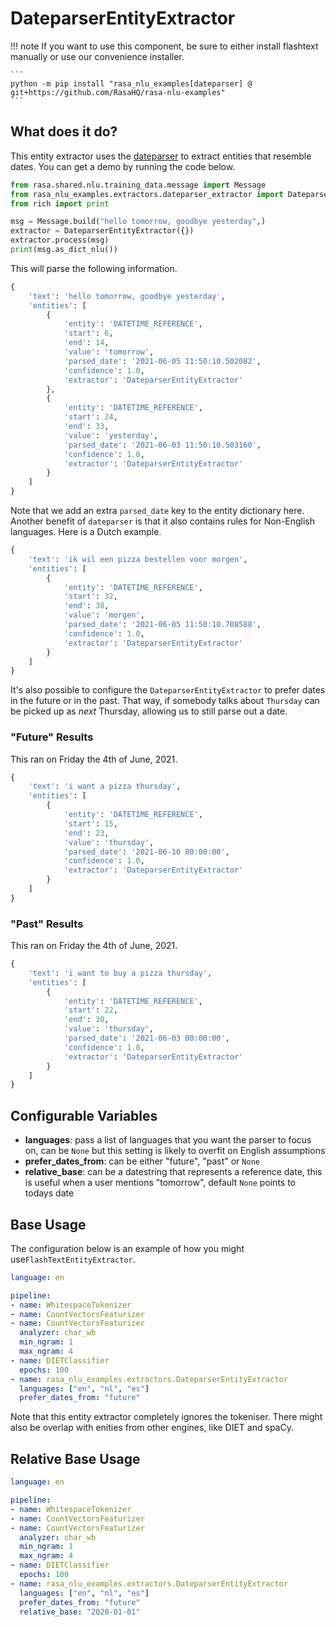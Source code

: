 # DateparserEntityExtractor

!!! note
    If you want to use this component, be sure to either install flashtext manually
    or use our convenience installer.

    ```
    python -m pip install "rasa_nlu_examples[dateparser] @ git+https://github.com/RasaHQ/rasa-nlu-examples"
    ```

## What does it do?

This entity extractor uses the [dateparser](https://dateparser.readthedocs.io/en/latest/) to extract
entities that resemble dates. You can get a demo by running the code below.

```python
from rasa.shared.nlu.training_data.message import Message
from rasa_nlu_examples.extractors.dateparser_extractor import DateparserEntityExtractor
from rich import print

msg = Message.build("hello tomorrow, goodbye yesterday",)
extractor = DateparserEntityExtractor({})
extractor.process(msg)
print(msg.as_dict_nlu())
```

This will parse the following information.

```python
{
    'text': 'hello tomorrow, goodbye yesterday',
    'entities': [
        {
            'entity': 'DATETIME_REFERENCE',
            'start': 6,
            'end': 14,
            'value': 'tomorrow',
            'parsed_date': '2021-06-05 11:50:10.502082',
            'confidence': 1.0,
            'extractor': 'DateparserEntityExtractor'
        },
        {
            'entity': 'DATETIME_REFERENCE',
            'start': 24,
            'end': 33,
            'value': 'yesterday',
            'parsed_date': '2021-06-03 11:50:10.503160',
            'confidence': 1.0,
            'extractor': 'DateparserEntityExtractor'
        }
    ]
}
```

Note that we add an extra `parsed_date` key to the entity dictionary here. Another
benefit of `dateparser` is that it also contains rules for Non-English languages. Here
is a Dutch example.

```python
{
    'text': 'ik wil een pizza bestellen voor morgen',
    'entities': [
        {
            'entity': 'DATETIME_REFERENCE',
            'start': 32,
            'end': 38,
            'value': 'morgen',
            'parsed_date': '2021-06-05 11:50:10.708588',
            'confidence': 1.0,
            'extractor': 'DateparserEntityExtractor'
        }
    ]
}
```

It's also possible to configure the `DateparserEntityExtractor` to prefer dates in the
future or in the past. That way, if somebody talks about `Thursday` can be picked up as
*next* Thursday, allowing us to still parse out a date.

### "Future" Results

This ran on Friday the 4th of June, 2021.

```python
{
    'text': 'i want a pizza thursday',
    'entities': [
        {
            'entity': 'DATETIME_REFERENCE',
            'start': 15,
            'end': 23,
            'value': 'thursday',
            'parsed_date': '2021-06-10 00:00:00',
            'confidence': 1.0,
            'extractor': 'DateparserEntityExtractor'
        }
    ]
}
```

### "Past" Results

This ran on Friday the 4th of June, 2021.

```python
{
    'text': 'i want to buy a pizza thursday',
    'entities': [
        {
            'entity': 'DATETIME_REFERENCE',
            'start': 22,
            'end': 30,
            'value': 'thursday',
            'parsed_date': '2021-06-03 00:00:00',
            'confidence': 1.0,
            'extractor': 'DateparserEntityExtractor'
        }
    ]
}
```

## Configurable Variables

- **languages**: pass a list of languages that you want the parser to focus on, can be `None` but this setting is likely to overfit on English assumptions
- **prefer_dates_from**: can be either "future", "past" or `None`
- **relative_base**: can be a datestring that represents a reference date, this is useful when a user mentions "tomorrow", default `None` points to todays date

## Base Usage

The configuration below is an example of how you might use`FlashTextEntityExtractor`.

```yaml
language: en

pipeline:
- name: WhitespaceTokenizer
- name: CountVectorsFeaturizer
- name: CountVectorsFeaturizer
  analyzer: char_wb
  min_ngram: 1
  max_ngram: 4
- name: DIETClassifier
  epochs: 100
- name: rasa_nlu_examples.extractors.DateparserEntityExtractor
  languages: ["en", "nl", "es"]
  prefer_dates_from: "future"
```

Note that this entity extractor completely ignores the tokeniser. There might also be
overlap with enities from other engines, like DIET and spaCy.

## Relative Base Usage

```yaml
language: en

pipeline:
- name: WhitespaceTokenizer
- name: CountVectorsFeaturizer
- name: CountVectorsFeaturizer
  analyzer: char_wb
  min_ngram: 1
  max_ngram: 4
- name: DIETClassifier
  epochs: 100
- name: rasa_nlu_examples.extractors.DateparserEntityExtractor
  languages: ["en", "nl", "es"]
  prefer_dates_from: "future"
  relative_base: "2020-01-01"
```
